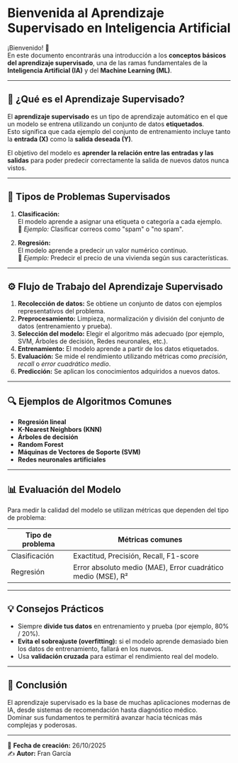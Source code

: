 # Bienvenida al Aprendizaje Supervisado en Inteligencia Artificial

¡Bienvenido! 🎉  
En este documento encontrarás una introducción a los **conceptos básicos del aprendizaje supervisado**, una de las ramas fundamentales de la **Inteligencia Artificial (IA)** y del **Machine Learning (ML)**.

---

## 📘 ¿Qué es el Aprendizaje Supervisado?

El **aprendizaje supervisado** es un tipo de aprendizaje automático en el que un modelo se entrena utilizando un conjunto de datos **etiquetados**.  
Esto significa que cada ejemplo del conjunto de entrenamiento incluye tanto la **entrada (X)** como la **salida deseada (Y)**.

El objetivo del modelo es **aprender la relación entre las entradas y las salidas** para poder predecir correctamente la salida de nuevos datos nunca vistos.

---

## 🧠 Tipos de Problemas Supervisados

1. **Clasificación:**  
   El modelo aprende a asignar una etiqueta o categoría a cada ejemplo.  
   📍 *Ejemplo:* Clasificar correos como "spam" o "no spam".

2. **Regresión:**  
   El modelo aprende a predecir un valor numérico continuo.  
   📍 *Ejemplo:* Predecir el precio de una vivienda según sus características.

---

## ⚙️ Flujo de Trabajo del Aprendizaje Supervisado

1. **Recolección de datos:** Se obtiene un conjunto de datos con ejemplos representativos del problema.
2. **Preprocesamiento:** Limpieza, normalización y división del conjunto de datos (entrenamiento y prueba).
3. **Selección del modelo:** Elegir el algoritmo más adecuado (por ejemplo, SVM, Árboles de decisión, Redes neuronales, etc.).
4. **Entrenamiento:** El modelo aprende a partir de los datos etiquetados.
5. **Evaluación:** Se mide el rendimiento utilizando métricas como *precisión*, *recall* o *error cuadrático medio*.
6. **Predicción:** Se aplican los conocimientos adquiridos a nuevos datos.

---

## 🔍 Ejemplos de Algoritmos Comunes

- **Regresión lineal**
- **K-Nearest Neighbors (KNN)**
- **Árboles de decisión**
- **Random Forest**
- **Máquinas de Vectores de Soporte (SVM)**
- **Redes neuronales artificiales**

---

## 📊 Evaluación del Modelo

Para medir la calidad del modelo se utilizan métricas que dependen del tipo de problema:

| Tipo de problema | Métricas comunes |
|------------------|------------------|
| Clasificación | Exactitud, Precisión, Recall, F1-score |
| Regresión | Error absoluto medio (MAE), Error cuadrático medio (MSE), R² |

---

## 💡 Consejos Prácticos

- Siempre **divide tus datos** en entrenamiento y prueba (por ejemplo, 80% / 20%).
- **Evita el sobreajuste (overfitting):** si el modelo aprende demasiado bien los datos de entrenamiento, fallará en los nuevos.
- Usa **validación cruzada** para estimar el rendimiento real del modelo.

---

## 🧩 Conclusión

El aprendizaje supervisado es la base de muchas aplicaciones modernas de IA, desde sistemas de recomendación hasta diagnóstico médico.  
Dominar sus fundamentos te permitirá avanzar hacia técnicas más complejas y poderosas.

---

📅 **Fecha de creación:** 26/10/2025  
✍️ **Autor:** Fran García

